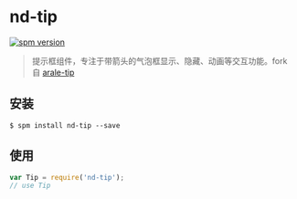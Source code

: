 # nd-tip

[![spm version](http://spm.crossjs.com/badge/nd-tip)](http://spm.crossjs.com/package/nd-tip)

> 提示框组件，专注于带箭头的气泡框显示、隐藏、动画等交互功能。fork 自 [arale-tip](https://github.com/aralejs/tip)

## 安装

```
$ spm install nd-tip --save
```

## 使用

```js
var Tip = require('nd-tip');
// use Tip
```
